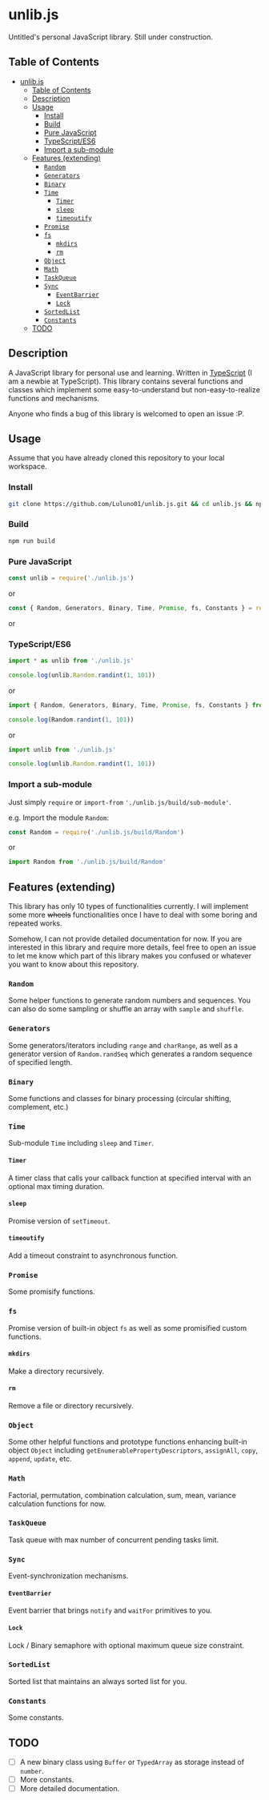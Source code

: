 # unlib.js

Untitled's personal JavaScript library. Still under construction.

## Table of Contents

- [unlib.js](#unlibjs)
  - [Table of Contents](#table-of-contents)
  - [Description](#description)
  - [Usage](#usage)
    - [Install](#install)
    - [Build](#build)
    - [Pure JavaScript](#pure-javascript)
    - [TypeScript/ES6](#typescriptes6)
    - [Import a sub-module](#import-a-sub-module)
  - [Features (extending)](#features-extending)
    - [`Random`](#random)
    - [`Generators`](#generators)
    - [`Binary`](#binary)
    - [`Time`](#time)
      - [`Timer`](#timer)
      - [`sleep`](#sleep)
      - [`timeoutify`](#timeoutify)
    - [`Promise`](#promise)
    - [`fs`](#fs)
      - [`mkdirs`](#mkdirs)
      - [`rm`](#rm)
    - [`Object`](#object)
    - [`Math`](#math)
    - [`TaskQueue`](#taskqueue)
    - [`Sync`](#sync)
      - [`EventBarrier`](#eventbarrier)
      - [`Lock`](#lock)
    - [`SortedList`](#sortedlist)
    - [`Constants`](#constants)
  - [TODO](#todo)

## Description

A JavaScript library for personal use and learning. Written in [TypeScript](www.typescriptlang.org) (I am a newbie at TypeScript). This library contains several functions and classes which implement some easy-to-understand but non-easy-to-realize functions and mechanisms.

Anyone who finds a bug of this library is welcomed to open an issue :P.

## Usage

Assume that you have already cloned this repository to your local workspace.

### Install

```bash
git clone https://github.com/Luluno01/unlib.js.git && cd unlib.js && npm install
```

### Build

```bash
npm run build
```

### Pure JavaScript

```JavaScript
const unlib = require('./unlib.js')
```

or

```JavaScript
const { Random, Generators, Binary, Time, Promise, fs, Constants } = require('./unlib.js')
```

or

### TypeScript/ES6

```TypeScript
import * as unlib from './unlib.js'

console.log(unlib.Random.randint(1, 101))
```

or

```TypeScript
import { Random, Generators, Binary, Time, Promise, fs, Constants } from './unlib.js'

console.log(Random.randint(1, 101))
```

or

```TypeScript
import unlib from './unlib.js'

console.log(unlib.Random.randint(1, 101))
```

### Import a sub-module

Just simply `require` or `import-from` `'./unlib.js/build/sub-module'`.

e.g. Import the module `Random`:

```JavaScript
const Random = require('./unlib.js/build/Random')
```

or

```TypeScript
import Random from './unlib.js/build/Random'
```

## Features (extending)

This library has only 10 types of functionalities currently. I will implement some more ~~wheels~~ functionalities once I have to deal with some boring and repeated works.

Somehow, I can not provide detailed documentation for now. If you are interested in this library and require more details, feel free to open an issue to let me know which part of this library makes you confused or whatever you want to know about this repository.

### `Random`

Some helper functions to generate random numbers and sequences. You can also do some sampling or shuffle an array with `sample` and `shuffle`.

### `Generators`

Some generators/iterators including `range` and `charRange`, as well as a generator version of `Random.randSeq` which generates a random sequence of specified length.

### `Binary`

Some functions and classes for binary processing (circular shifting, complement, etc.)

### `Time`

Sub-module `Time` including `sleep` and `Timer`.

#### `Timer`

A timer class that calls your callback function at specified interval with an optional max timing duration.

#### `sleep`

Promise version of `setTimeout`.

#### `timeoutify`

Add a timeout constraint to asynchronous function.

### `Promise`

Some promisify functions.

### `fs`

Promise version of built-in object `fs` as well as some promisified custom functions.

#### `mkdirs`

Make a directory recursively.

#### `rm`

Remove a file or directory recursively.

### `Object`

Some other helpful functions and prototype functions enhancing built-in object `Object` including `getEnumerablePropertyDescriptors`, `assignAll`, `copy`, `append`, `update`, etc.

### `Math`

Factorial, permutation, combination calculation, sum, mean, variance calculation functions for now.

### `TaskQueue`

Task queue with max number of concurrent pending tasks limit.

### `Sync`

Event-synchronization mechanisms.

#### `EventBarrier`

Event barrier that brings `notify` and `waitFor` primitives to you.

#### `Lock`

Lock / Binary semaphore with optional maximum queue size constraint.

### `SortedList`

Sorted list that maintains an always sorted list for you.

### `Constants`

Some constants.

## TODO

- [ ] A new binary class using `Buffer` or `TypedArray` as storage instead of `number`.
- [ ] More constants.
- [ ] More detailed documentation.